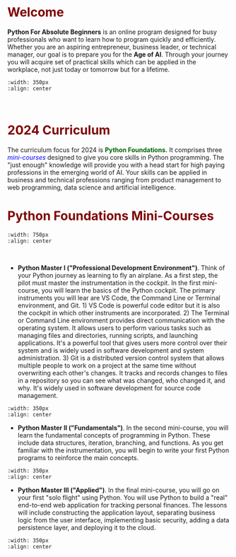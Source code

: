 # <font color ="maroon"> Welcome</font>

**Python For Absolute Beginners** is an online program designed for busy professionals who want to learn how to program quickly and efficiently. Whether you are an aspiring entrepreneur, business leader, or technical manager, our goal is to prepare you for the **Age of AI**. Through your journey you will acquire set of practical skills which can be applied in the workplace, not just today or tomorrow but for a lifetime.

```{image} /images/davinci.png
:width: 350px
:align: center
```
&nbsp;
&nbsp;
&nbsp;
# <font color ="maroon"> 2024 Curriculum</font>

The curriculum focus for 2024 is <span style="color:darkgreen">**Python Foundations.**</span> It comprises three <span style="color:blue">*mini-courses*</span> designed to give you core skills in Python programming. The "just enough" knowledge will provide you with a head start for high paying professions in the emerging world of AI. Your skills can be applied in business and technical professions ranging from product management to web programming, data science and artificial intelligence. 
&nbsp;
&nbsp;
&nbsp;

# <font color ="maroon">Python Foundations Mini-Courses</font>

```{image} /images/pyfoundations.png
:width: 750px
:align: center
```
&nbsp;
&nbsp;
&nbsp;


- **Python Master I ("Professional Development Environment")**. Think of your Python journey as learning to fly an airplane. As a first step, the pilot must master the instrumentation in the cockpit. In the first mini-course, you will learn the basics of the Python cockpit. The primary instruments you will lear are VS Code, the Command Line or Terminal environment, and Git. 1) VS Code is powerful code editor but it is also the cockpit in which other instruments are incorporated. 2) The Terminal or Command Line environment provides direct communication with the operating system. It allows users to perform various tasks such as managing files and directories, running scripts, and launching applications. It's a powerful tool that gives users more control over their system and is widely used in software development and system administration. 3) Git is a distributed version control system that allows multiple people to work on a project at the same time without overwriting each other's changes.  It tracks and records changes to files in a repository so you can see what was changed, who changed it, and why. It's widely used in software development for source code management.

```{image} /images/cockpit.png
:width: 350px
:align: center
```
- **Python Master II ("Fundamentals")**. In the second mini-course, you will learn the fundamental concepts of programming in Python. These include data structures, iteration, branching, and functions. As you get familiar with the instrumentation, you will begin to write your first Python programs to reinforce the main concepts.

```{image} /images/trainerpilot.png
:width: 350px
:align: center
```

- **Python Master III ("Applied")**. In the final mini-course, you will go on your first "solo flight" using Python. You will use Python to build a "real" end-to-end web application for tracking personal finances. The lessons will include constructing the application layout, separating business logic from the user interface, implementing basic security, adding a data persistence layer, and deploying it to the cloud.

```{image} /images/futureplane.png
:width: 350px
:align: center
```
